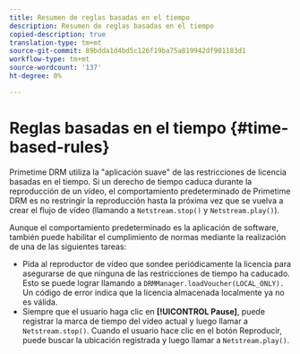 ```yaml
---
title: Resumen de reglas basadas en el tiempo
description: Resumen de reglas basadas en el tiempo
copied-description: true
translation-type: tm+mt
source-git-commit: 89bdda1d4bd5c126f19ba75a819942df901183d1
workflow-type: tm+mt
source-wordcount: '137'
ht-degree: 0%

---
```



# Reglas basadas en el tiempo {#time-based-rules}

Primetime DRM utiliza la &quot;aplicación suave&quot; de las restricciones de licencia basadas en el tiempo. Si un derecho de tiempo caduca durante la reproducción de un vídeo, el comportamiento predeterminado de Primetime DRM es no restringir la reproducción hasta la próxima vez que se vuelva a crear el flujo de vídeo (llamando a `Netstream.stop()` y `Netstream.play()`).

Aunque el comportamiento predeterminado es la aplicación de software, también puede habilitar el cumplimiento de normas mediante la realización de una de las siguientes tareas:

* Pida al reproductor de vídeo que sondee periódicamente la licencia para asegurarse de que ninguna de las restricciones de tiempo ha caducado. Esto se puede lograr llamando a `DRMManager.loadVoucher(LOCAL_ONLY).` Un código de error indica que la licencia almacenada localmente ya no es válida.
* Siempre que el usuario haga clic en **[!UICONTROL Pause]**, puede registrar la marca de tiempo del vídeo actual y luego llamar a `Netstream.stop()`. Cuando el usuario hace clic en el botón Reproducir, puede buscar la ubicación registrada y luego llamar a `Netstream.play()`.